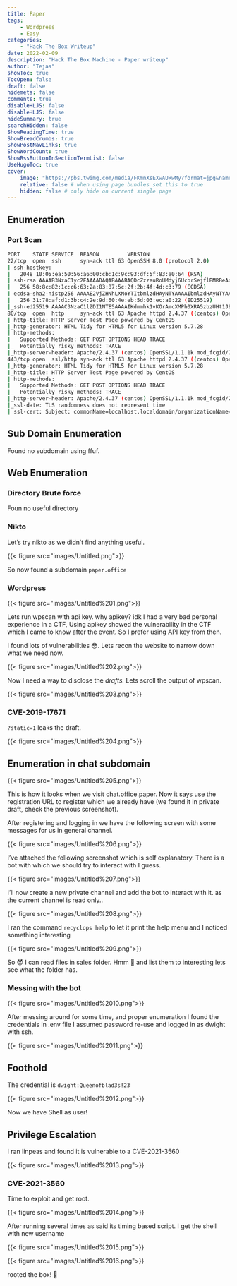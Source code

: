 ```yaml
---
title: Paper
tags: 
    - Wordpress
    - Easy
categories:
    - "Hack The Box Writeup"
date: 2022-02-09
description: "Hack The Box Machine - Paper writeup"
author: "Tejas"
showToc: true
TocOpen: false
draft: false
hidemeta: false
comments: true
disableHLJS: false 
disableHLJS: false
hideSummary: true
searchHidden: false
ShowReadingTime: true
ShowBreadCrumbs: true
ShowPostNavLinks: true
ShowWordCount: true
ShowRssButtonInSectionTermList: false
UseHugoToc: true
cover:
    image: "https://pbs.twimg.com/media/FKmnXsEXwAURwMy?format=jpg&name=medium" # image path/url
    relative: false # when using page bundles set this to true
    hidden: false # only hide on current single page
---
```


## Enumeration

### Port Scan

```bash
PORT    STATE SERVICE  REASON         VERSION
22/tcp  open  ssh      syn-ack ttl 63 OpenSSH 8.0 (protocol 2.0)
| ssh-hostkey: 
|   2048 10:05:ea:50:56:a6:00:cb:1c:9c:93:df:5f:83:e0:64 (RSA)
| ssh-rsa AAAAB3NzaC1yc2EAAAADAQABAAABAQDcZzzauRoUMdyj6UcbrSejflBMRBeAdjYb2Fkpkn55uduA3qShJ5SP33uotPwllc3wESbYzlB9bGJVjeGA2l+G99r24cqvAsqBl0bLStal3RiXtjI/ws1E3bHW1+U35bzlInU7AVC9HUW6IbAq+VNlbXLrzBCbIO+l3281i3Q4Y2pzpHm5OlM2mZQ8EGMrWxD4dPFFK0D4jCAKUMMcoro3Z/U7Wpdy+xmDfui3iu9UqAxlu4XcdYJr7Iijfkl62jTNFiltbym1AxcIpgyS2QX1xjFlXId7UrJOJo3c7a0F+B3XaBK5iQjpUfPmh7RLlt6CZklzBZ8wsmHakWpysfXN
|   256 58:8c:82:1c:c6:63:2a:83:87:5c:2f:2b:4f:4d:c3:79 (ECDSA)
| ecdsa-sha2-nistp256 AAAAE2VjZHNhLXNoYTItbmlzdHAyNTYAAAAIbmlzdHAyNTYAAABBBE/Xwcq0Gc4YEeRtN3QLduvk/5lezmamLm9PNgrhWDyNfPwAXpHiu7H9urKOhtw9SghxtMM2vMIQAUh/RFYgrxg=
|   256 31:78:af:d1:3b:c4:2e:9d:60:4e:eb:5d:03:ec:a0:22 (ED25519)
|_ssh-ed25519 AAAAC3NzaC1lZDI1NTE5AAAAIKdmmhk1vKOrAmcXMPh0XRA5zbzUHt1JBbbWwQpI4pEX
80/tcp  open  http     syn-ack ttl 63 Apache httpd 2.4.37 ((centos) OpenSSL/1.1.1k mod_fcgid/2.3.9)
|_http-title: HTTP Server Test Page powered by CentOS
|_http-generator: HTML Tidy for HTML5 for Linux version 5.7.28
| http-methods: 
|   Supported Methods: GET POST OPTIONS HEAD TRACE
|_  Potentially risky methods: TRACE
|_http-server-header: Apache/2.4.37 (centos) OpenSSL/1.1.1k mod_fcgid/2.3.9
443/tcp open  ssl/http syn-ack ttl 63 Apache httpd 2.4.37 ((centos) OpenSSL/1.1.1k mod_fcgid/2.3.9)
|_http-generator: HTML Tidy for HTML5 for Linux version 5.7.28
|_http-title: HTTP Server Test Page powered by CentOS
| http-methods: 
|   Supported Methods: GET POST OPTIONS HEAD TRACE
|_  Potentially risky methods: TRACE
|_http-server-header: Apache/2.4.37 (centos) OpenSSL/1.1.1k mod_fcgid/2.3.9
|_ssl-date: TLS randomness does not represent time
| ssl-cert: Subject: commonName=localhost.localdomain/organizationName=Unspecified/countryName=US/emailAddress=root@localhost.localdomain
```

## Sub Domain Enumeration

Found no subdomain using ffuf.

## Web Enumeration

### Directory Brute force

Foun no useful directory

### Nikto

Let’s try nikto as we didn’t find anything useful. 

{{< figure src="images/Untitled.png">}}

So now found a subdomain `paper.office`

### Wordpress

{{< figure src="images/Untitled%201.png">}}

Lets run wpscan with api key. why apikey? idk I had a very bad personal experience in a CTF, Using apikey showed the vulnerability in the CTF which I came to know after the event. So I prefer using API key from then.

<Screenshot of wpscan output missed>

I found lots of vulnerabilities 😳. Lets recon the website to narrow down what we need now.

{{< figure src="images/Untitled%202.png">}}

Now I need a way to disclose the *drafts.* Lets scroll the output of wpscan.

{{< figure src="images/Untitled%203.png">}}

### **CVE-2019-17671**

`?static=1` leaks the draft.

{{< figure src="images/Untitled%204.png">}}

## Enumeration in chat subdomain

{{< figure src="images/Untitled%205.png">}}

This is how it looks when we visit chat.office.paper. Now it says use the registration URL to register which we already have (we found it in private draft, check the previous screenshot).

After registering and logging in we have the following screen with some messages  for us in general channel.

{{< figure src="images/Untitled%206.png">}}

I’ve attached the following screenshot which is self explanatory. There is a bot with which we should try to interact with I guess.

{{< figure src="images/Untitled%207.png">}}

I’ll now create a new private channel and add the bot to interact with it. as the current channel is read only..

{{< figure src="images/Untitled%208.png">}}

I ran the command `recyclops help` to let it print the help menu and I noticed something interesting

{{< figure src="images/Untitled%209.png">}}

So 😈 I can read files in sales folder. Hmm 🤔 and list them to interesting lets see what the folder has.

### Messing with the bot

{{< figure src="images/Untitled%2010.png">}}

After messing around for some time, and proper enumeration I found the credentials in .env file I assumed password re-use and logged in as dwight with ssh. 

{{< figure src="images/Untitled%2011.png">}}

## Foothold

The credential is `dwight:Queenofblad3s!23`

{{< figure src="images/Untitled%2012.png">}}

Now we have Shell as user!

## Privilege Escalation

I ran linpeas and found it is vulnerable to a  CVE-2021-3560

{{< figure src="images/Untitled%2013.png">}}

### CVE-2021-3560

Time to exploit and get root.

{{< figure src="images/Untitled%2014.png">}}

After running several times as said its timing based script. I get the shell with new username 

{{< figure src="images/Untitled%2015.png">}}

{{< figure src="images/Untitled%2016.png">}}

rooted the box! 🎉